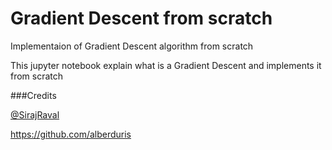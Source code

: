 # Gradient Descent from scratch

Implementaion of Gradient Descent algorithm from scratch

This jupyter notebook explain what is a Gradient Descent and implements it from scratch

###Credits

[@SirajRaval](https://www.youtube.com/channel/UCWN3xxRkmTPmbKwht9FuE5A)

https://github.com/alberduris
